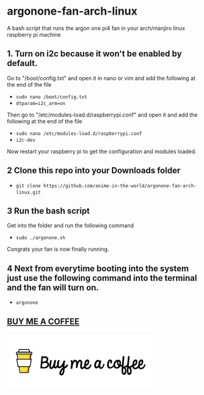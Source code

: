 # argonone-fan-arch-linux
A bash script that runs the argon one pi4 fan in your arch/manjiro linux raspberry pi machine

## 1. Turn on i2c because it won't be enabled by default.
Go to "/boot/config.txt" and open it in nano or vim and add the following at the end of the file

- ```sudo nano /boot/config.txt```
- ```dtparam=i2c_arm=on```

Then go to "/etc/modules-load.d/raspberrypi.conf" and open it and add the following at the end of the file

- ```sudo nano /etc/modules-load.d/raspberrypi.conf```
- ```i2c-dev```

Now restart your raspberry pi to get the configuration and modules loaded.


## 2 Clone this repo into your Downloads folder

- ```git clone https://github.com/anime-in-the-world/argonone-fan-arch-linux.git```

## 3 Run the bash script

Get into the folder and run the following command
- ```sudo ./argonone.sh```

Congrats your fan is now finally running.

## 4 Next from everytime booting into the system just use the following command into the terminal and the fan will turn on.
- ```argonone```

## <a href="https://www.buymeacoffee.com/kurumi.the.nightmare">BUY ME A COFFEE</a>

<a href="https://www.buymeacoffee.com/kurumi.the.nightmare"><img src="buy_me_a_coffee.png" height='150px'></a>